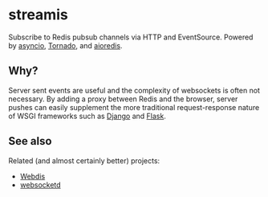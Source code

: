 # streamis

Subscribe to Redis pubsub channels via HTTP and EventSource. Powered by
[asyncio][], [Tornado][], and [aioredis][].

[asyncio]: https://docs.python.org/3/library/asyncio.html
[Tornado]: http://www.tornadoweb.org/en/stable/
[aioredis]: http://aioredis.readthedocs.io/en/latest/

## Why?

Server sent events are useful and the complexity of websockets is often
not necessary. By adding a proxy between Redis and the browser, server
pushes can easily supplement the more traditional request-response
nature of WSGI frameworks such as [Django][] and [Flask][].

[Django]: https://www.djangoproject.com/
[Flask]: http://flask.pocoo.org/

## See also

Related (and almost certainly better) projects:

* [Webdis](http://webd.is/)
* [websocketd](http://websocketd.com/)

